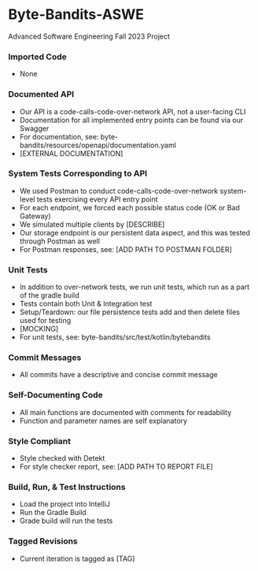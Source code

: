 # Byte-Bandits-ASWE
Advanced Software Engineering Fall 2023 Project


### Imported Code
- None


### Documented API
- Our API is a code-calls-code-over-network API, not a user-facing CLI
- Documentation for all implemented entry points can be found via our Swagger
- For documentation, see: byte-bandits/resources/openapi/documentation.yaml
- [EXTERNAL DOCUMENTATION]


### System Tests Corresponding to API
- We used Postman to conduct code-calls-code-over-network system-level tests exercising every API entry point
- For each endpoint, we forced each possible status code (OK or Bad Gateway)
- We simulated multiple clients by [DESCRIBE]
- Our storage endpoint is our persistent data aspect, and this was tested through Postman as well
- For Postman responses, see: [ADD PATH TO POSTMAN FOLDER]


### Unit Tests
- In addition to over-network tests, we run unit tests, which run as a part of the gradle build
- Tests contain both Unit & Integration test
- Setup/Teardown: our file persistence tests add and then delete files used for testing
- [MOCKING]
- For unit tests, see: byte-bandits/src/test/kotlin/bytebandits


### Commit Messages
- All commits have a descriptive and concise commit message


### Self-Documenting Code
- All main functions are documented with comments for readability
- Function and parameter names are self explanatory


### Style Compliant
- Style checked with Detekt
- For style checker report, see: [ADD PATH TO REPORT FILE]


### Build, Run, & Test Instructions
- Load the project into IntelliJ
- Run the Gradle Build
- Grade build will run the tests


### Tagged Revisions
- Current iteration is tagged as [TAG]
